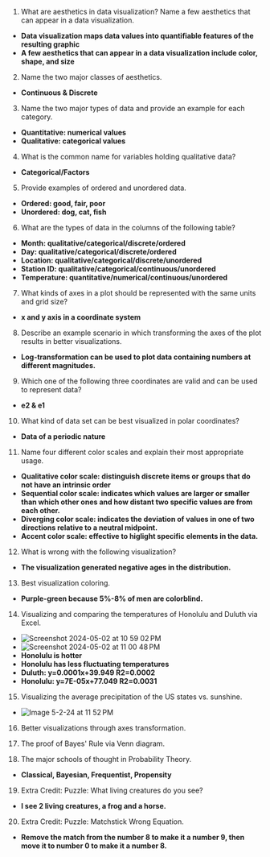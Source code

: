 1. What are aesthetics in data visualization? Name a few aesthetics that can appear in a data visualization.  
- **Data visualization maps data values into quantifiable features of the resulting graphic**  
- **A few aesthetics that can appear in a data visualization include color, shape, and size**  
2. Name the two major classes of aesthetics.  
- **Continuous & Discrete**  
3. Name the two major types of data and provide an example for each category.  
- **Quantitative: numerical values**   
- **Qualitative: categorical values**   
4. What is the common name for variables holding qualitative data?  
- **Categorical/Factors**  
5. Provide examples of ordered and unordered data.  
- **Ordered: good, fair, poor**   
- **Unordered: dog, cat, fish**  
6. What are the types of data in the columns of the following table?  
- **Month: qualitative/categorical/discrete/ordered**  
- **Day: qualitative/categorical/discrete/ordered**  
- **Location: qualitative/categorical/discrete/unordered**  
- **Station ID: qualitative/categorical/continuous/unordered**  
- **Temperature: quantitative/numerical/continuous/unordered**  
7. What kinds of axes in a plot should be represented with the same units and grid size?  
- **x and y axis in a coordinate system**  
8. Describe an example scenario in which transforming the axes of the plot results in better visualizations.   
- **Log-transformation can be used to plot data containing numbers at different magnitudes.**  
9. Which one of the following three coordinates are valid and can be used to represent data?  
- **e2 & e1**  
10. What kind of data set can be best visualized in polar coordinates?  
- **Data of a periodic nature**   
11. Name four different color scales and explain their most appropriate usage.
- **Qualitative color scale: distinguish discrete items or groups that do not have an intrinsic order**     
- **Sequential color scale: indicates which values are larger or smaller than which other ones and how distant two specific values are from each other.**     
- **Diverging color scale: indicates the deviation of values in one of two directions relative to a neutral midpoint.**       
- **Accent color scale: effective to higlight specific elements in the data.**       
12. What is wrong with the following visualization?  
- **The visualization generated negative ages in the distribution.** 
13. Best visualization coloring.  
- **Purple-green because 5%-8% of men are colorblind.**
14. Visualizing and comparing the temperatures of Honolulu and Duluth via Excel.  
- ![Screenshot 2024-05-02 at 10 59 02 PM](https://github.com/galil34/IDS2024S/assets/157654727/6fb2164f-c89c-4d6b-ad84-9176f4e3f5d1)   
- ![Screenshot 2024-05-02 at 11 00 48 PM](https://github.com/galil34/IDS2024S/assets/157654727/435fa6eb-590b-4f8f-b27d-f4db589571d9)   
- **Honolulu is hotter**   
- **Honolulu has less fluctuating temperatures**   
- **Duluth: y=0.0001x+39.949 R2=0.0002**    
- **Honolulu: y=7E-05x+77.049 R2=0.0031**  
15. Visualizing the average precipitation of the US states vs. sunshine.  
- ![Image 5-2-24 at 11 52 PM](https://github.com/galil34/IDS2024S/assets/157654727/9c219cb9-550e-4a94-a7e3-500ceb081bf3)   
16. Better visualizations through axes transformation.  

17. The proof of Bayes' Rule via Venn diagram.  

18. The major schools of thought in Probability Theory.  
- **Classical, Bayesian, Frequentist, Propensity**  
19. Extra Credit: Puzzle: What living creatures do you see?  
- **I see 2 living creatures, a frog and a horse.**  
20. Extra Credit: Puzzle: Matchstick Wrong Equation.  
- **Remove the match from the number 8 to make it a number 9, then move it to number 0 to make it a number 8.**  
